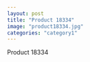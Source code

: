 ```yaml
---
layout: post
title: "Product 18334"
image: "product18334.jpg"
categories: "category1"
---
```

Product 18334

